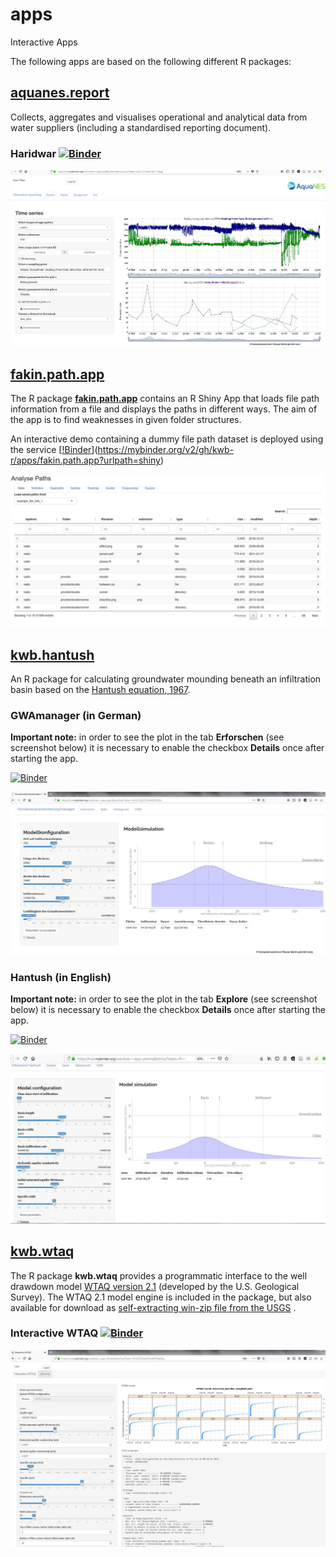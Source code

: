 # apps

Interactive Apps

The following apps are based on the following different R packages:

## [aquanes.report](https://kwb-r.github.io/aquanes.report)

Collects, aggregates and visualises operational and analytical data from water 
suppliers (including a standardised reporting document).

### Haridwar [![Binder](http://mybinder.org/badge.svg)](https://mybinder.org/v2/gh/kwb-r/apps/aquanes.report?urlpath=shiny/haridwar/)

[![Screenshot of aquanes.report app](images/aquanes-report_screenshot.jpg)](https://mybinder.org/v2/gh/kwb-r/apps/aquanes.report?urlpath=shiny/haridwar/)


## [fakin.path.app](https://kwb-r.github.io/fakin.path.app) 

The R package **[fakin.path.app](https://kwb-r.github.io/fakin.path.app)** contains an R Shiny App that loads file path information from a file and displays the paths in different ways. The aim of the app is to find weaknesses in given folder structures.

An interactive demo containing a dummy file path dataset is deployed using the service [[!Binder](http://mybinder.org/badge.svg)](https://mybinder.org/v2/gh/kwb-r/apps/fakin.path.app?urlpath=shiny)

[![Screenshot of fakin.path.app](images/fakin-path-app_screenshot.jpg)](https://mybinder.org/v2/gh/kwb-r/apps/fakin.path.app?urlpath=shiny)


## [kwb.hantush](https://kwb-r.github.io/kwb.hantush/dev)

An R package for calculating groundwater mounding beneath an infiltration basin
based on the [Hantush equation, 1967](http://doi.org/10.1029/WR003i001p00227).
 
 
### GWAmanager (in German)

**Important note:** in order to see the plot in the tab **Erforschen** (see screenshot below) it is necessary to enable the checkbox **Details** once after starting the app.

[![Binder](http://mybinder.org/badge.svg)](https://mybinder.org/v2/gh/kwb-r/apps/GWAmanager?urlpath=shiny)
 
[![Screenshot of GWAmanager app](images/GWAmanager_screenshot.jpg)](https://mybinder.org/v2/gh/kwb-r/apps/GWAmanager?urlpath=shiny)

### Hantush (in English)

**Important note:** in order to see the plot in the tab **Explore** (see screenshot below) it is necessary to enable the checkbox **Details** once after starting the app. 

[![Binder](http://mybinder.org/badge.svg)](https://mybinder.org/v2/gh/kwb-r/apps/hantush?urlpath=shiny)
 
[![Screenshot of Hantush app](images/hantush_screenshot.jpg)](https://mybinder.org/v2/gh/kwb-r/apps/hantush?urlpath=shiny)

## [kwb.wtaq](https://kwb-r.github.io/kwb.wtaq) 

The R package **kwb.wtaq** provides a programmatic interface to the well drawdown model [WTAQ version 2.1](https://water.usgs.gov/ogw/wtaq/) (developed by the U.S. Geological Survey). The WTAQ 2.1 model 
engine is included in the package, but also available for download as [self-extracting win-zip file from the USGS](https://water.usgs.gov/ogw/wtaq/WTAQ_2.1.exe]) . 


### Interactive WTAQ [![Binder](http://mybinder.org/badge.svg)](https://mybinder.org/v2/gh/kwb-r/apps/wtaqWeb?urlpath=shiny)

[![Screenshot of Wtaq web app](images/wtaqWeb_screenshot.jpg)](https://mybinder.org/v2/gh/kwb-r/apps/wtaqWeb?urlpath=shiny)
